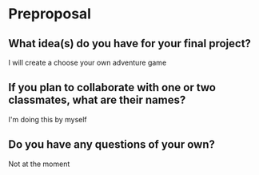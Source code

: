 # Preproposal

## What idea(s) do you have for your final project?

I will create a choose your own adventure game

## If you plan to collaborate with one or two classmates, what are their names?

I'm doing this by myself

## Do you have any questions of your own?

Not at the moment

